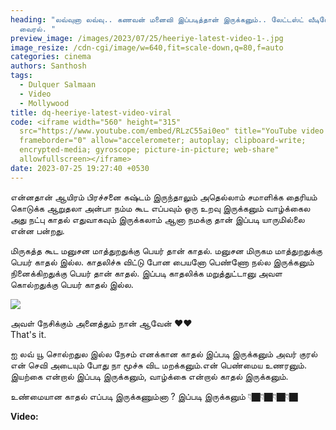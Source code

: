 ```yaml
---
heading: "லவ்வுனா லவ்வு.. கணவன் மனைவி இப்படித்தான் இருக்கனும்.. லேட்டஸ்ட் வீடியோ
  வைரல். "
preview_image: /images/2023/07/25/heeriye-latest-video-1-.jpg
image_resize: /cdn-cgi/image/w=640,fit=scale-down,q=80,f=auto
categories: cinema
authors: Santhosh
tags:
  - Dulquer Salmaan
  - Video
  - Mollywood
title: dq-heeriye-latest-video-viral
code: <iframe width="560" height="315"
  src="https://www.youtube.com/embed/RLzC55ai0eo" title="YouTube video player"
  frameborder="0" allow="accelerometer; autoplay; clipboard-write;
  encrypted-media; gyroscope; picture-in-picture; web-share"
  allowfullscreen></iframe>
date: 2023-07-25 19:27:40 +0530
---
```

என்னதான் ஆயிரம் பிரச்சனை கஷ்டம் இரு‌ந்தாலு‌ம் அதெல்லாம் சமாளிக்க தைரியம் கொடுக்க ஆறுதலா அன்பா நம்ம கூட எப்பவும் ஒரு உறவு இருக்கனும்  வாழ்க்கைல அது நட்பு காதல் எதுவாகவும் இருக்கலாம் ஆனா நமக்கு தான் இப்படி யாருமில்லை என்ன பன்றது.

மிருகத்த கூட மனுசன மாத்துறதுக்கு பெயர் தான் காதல். மனுசன மிருகம மாத்துறதுக்கு பெயர் காதல் இல்ல. காதலிச்சு விட்டு போன பையனோ பெண்ணோ நல்ல இருக்கனும் நினைக்கிறதுக்கு பெயர் தான் காதல். இப்படி காதலிக்க மறுத்துட்டானு அவள கொல்றதுக்கு பெயர் காதல் இல்ல.

![](/images/2023/07/25/heeriye-latest-video-2-.jpg)

அவள் நேசிக்கும் அனைத்தும் நான் ஆவேன் ❤️❤️\
That's it.

ஐ லவ் யூ சொல்றதுல இல்ல நேசம் எனக்கான காதல் இப்படி இருக்கனும்
அவர் குரல் என் செவி அடையும் போது நா மூச்சு விட மறக்கனும்.என் பெண்மைய உணரனும். இயற்கை என்றால் இப்படி இருக்கனும், வாழ்க்கை என்றால் காதல் இருக்கனும்.

உண்மையான காதல் எப்படி இருக்கணும்னா ?
இப்படி இருக்கனும் 👇🏿👇🏿👇🏿👇🏿

**Video:**
